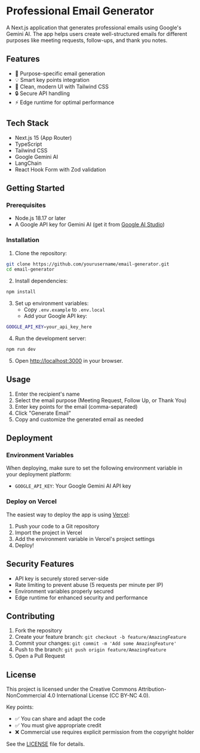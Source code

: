 # Professional Email Generator

A Next.js application that generates professional emails using Google's Gemini AI. The app helps users create well-structured emails for different purposes like meeting requests, follow-ups, and thank you notes.

## Features

- 🎯 Purpose-specific email generation
- 💡 Smart key points integration
- 🎨 Clean, modern UI with Tailwind CSS
- 🔒 Secure API handling
- ⚡ Edge runtime for optimal performance

## Tech Stack

- Next.js 15 (App Router)
- TypeScript
- Tailwind CSS
- Google Gemini AI
- LangChain
- React Hook Form with Zod validation

## Getting Started

### Prerequisites

- Node.js 18.17 or later
- A Google API key for Gemini AI (get it from [Google AI Studio](https://makersuite.google.com/app/apikey))

### Installation

1. Clone the repository:
```bash
git clone https://github.com/yourusername/email-generator.git
cd email-generator
```

2. Install dependencies:
```bash
npm install
```

3. Set up environment variables:
   - Copy `.env.example` to `.env.local`
   - Add your Google API key:
```bash
GOOGLE_API_KEY=your_api_key_here
```

4. Run the development server:
```bash
npm run dev
```

5. Open [http://localhost:3000](http://localhost:3000) in your browser.

## Usage

1. Enter the recipient's name
2. Select the email purpose (Meeting Request, Follow Up, or Thank You)
3. Enter key points for the email (comma-separated)
4. Click "Generate Email"
5. Copy and customize the generated email as needed

## Deployment

### Environment Variables

When deploying, make sure to set the following environment variable in your deployment platform:

- `GOOGLE_API_KEY`: Your Google Gemini AI API key

### Deploy on Vercel

The easiest way to deploy the app is using [Vercel](https://vercel.com):

1. Push your code to a Git repository
2. Import the project in Vercel
3. Add the environment variable in Vercel's project settings
4. Deploy!

## Security Features

- API key is securely stored server-side
- Rate limiting to prevent abuse (5 requests per minute per IP)
- Environment variables properly secured
- Edge runtime for enhanced security and performance

## Contributing

1. Fork the repository
2. Create your feature branch: `git checkout -b feature/AmazingFeature`
3. Commit your changes: `git commit -m 'Add some AmazingFeature'`
4. Push to the branch: `git push origin feature/AmazingFeature`
5. Open a Pull Request

## License

This project is licensed under the Creative Commons Attribution-NonCommercial 4.0 International License (CC BY-NC 4.0).

Key points:
- ✅ You can share and adapt the code
- ✅ You must give appropriate credit
- ❌ Commercial use requires explicit permission from the copyright holder

See the [LICENSE](LICENSE) file for details.
